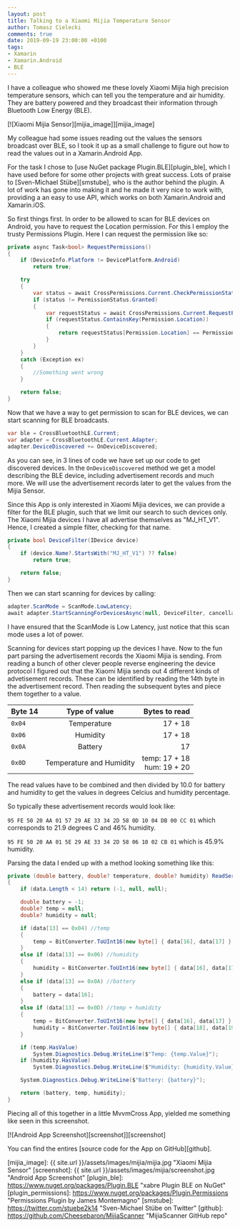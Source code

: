 ```yaml
---
layout: post
title: Talking to a Xiaomi Mijia Temperature Sensor
author: Tomasz Cielecki
comments: true
date: 2019-09-19 23:00:00 +0100
tags:
- Xamarin
- Xamarin.Android
- BLE
---
```


I have a colleague who showed me these lovely Xiaomi Mijia high precision temperature sensors, which can tell you the temperature and air humidity.
They are battery powered and they broadcast their information through Bluetooth Low Energy (BLE).

[![Xiaomi Mijia Sensor][mijia_image]][mijia_image]

My colleague had some issues reading out the values the sensors broadcast over BLE, so I took it up as a small challenge to figure out how to read the values out
in a Xamarin.Android App.

For the task I chose to [use NuGet package Plugin.BLE][plugin_ble], which I have used before for some other projects with great success.
Lots of praise to [Sven-Michael Stübe][smstube], who is the author behind the plugin. A lot of work has gone into making it and he made it very nice to work with,
providing a an easy to use API, which works on both Xamarin.Android and Xamarin.iOS.

So first things first. In order to be allowed to scan for BLE devices on Android, you have to request the Location permission. For this I employ the trusty Permissions Plugin.
Here I can request the permission like so:

```csharp
private async Task<bool> RequestPermissions()
{
    if (DeviceInfo.Platform != DevicePlatform.Android)
        return true;

    try
    {
        var status = await CrossPermissions.Current.CheckPermissionStatusAsync(Permission.Location);
        if (status != PermissionStatus.Granted)
        {
            var requestStatus = await CrossPermissions.Current.RequestPermissionsAsync(Permission.Location);
            if (requestStatus.ContainsKey(Permission.Location))
            {
                return requestStatus[Permission.Location] == PermissionStatus.Granted;
            }
        }
    }
    catch (Exception ex)
    {
        //Something went wrong
    }

    return false;
}
```

Now that we have a way to get permission to scan for BLE devices, we can start scanning for BLE broadcasts.

```csharp
var ble = CrossBluetoothLE.Current;
var adapter = CrossBluetoothLE.Current.Adapter;
adapter.DeviceDiscovered += OnDeviceDiscovered;
```

As you can see, in 3 lines of code we have set up our code to get discovered devices. In the `OnDeviceDiscovered` method we get a model describing the BLE device, including advertisement records and much more.
We will use the advertisement records later to get the values from the Mijia Sensor.

Since this App is only interested in Xiaomi Mijia devices, we can provide a filter for the BLE plugin, such that we limit our search to such devices only. The Xiaomi Mijia devices I have all advertise themselves as "MJ_HT_V1".
Hence, I created a simple filter, checking for that name.

```csharp
private bool DeviceFilter(IDevice device)
{
    if (device.Name?.StartsWith("MJ_HT_V1") ?? false)
        return true;

    return false;
}
```

Then we can start scanning for devices by calling:

```csharp
adapter.ScanMode = ScanMode.LowLatency;
await adapter.StartScanningForDevicesAsync(null, DeviceFilter, cancellationToken: token);
```

I have ensured that the ScanMode is Low Latency, just notice that this scan mode uses a lot of power.

Scanning for devices start popping up the devices I have. Now to the fun part parsing the advertisement records the Xiaomi Mijia is sending.
From reading a bunch of other clever people reverse engineering the device protocol I figured out that the Xiaomi Mijia sends out 4 different kinds of
advetisement records. These can be identified by reading the 14th byte in the advertisement record. Then reading the subsequent bytes and piece them together to a value.

| Byte 14       | Type of value            | Bytes to read |
| ------------- |:------------------------:| -------------:|
| `0x04`        | Temperature              | 17 + 18       |
| `0x06`        | Humidity                 | 17 + 18       |
| `0x0A`        | Battery                  | 17            |
| `0x0D`        | Temperature and Humidity | temp: 17 + 18<br>hum: 19 + 20 |

The read values have to be combined and then divided by 10.0 for battery and humidity to get the values in degrees Celcius and humidity percentage.

So typically these advertisement records would look like:

`95 FE 50 20 AA 01 57 29 AE 33 34 2D 58 0D 10 04 DB 00 CC 01` which corresponds to 21.9 degrees C and 46% humidity.

`95 FE 50 20 AA 01 5E 29 AE 33 34 2D 58 06 10 02 CB 01` which is 45.9% humidity.

Parsing the data I ended up with a method looking something like this:

```csharp
private (double battery, double? temperature, double? humidity) ReadServiceData(byte[] data)
{
    if (data.Length < 14) return (-1, null, null);

    double battery = -1;
    double? temp = null;
    double? humidity = null;

    if (data[13] == 0x04) //temp
    {
        temp = BitConverter.ToUInt16(new byte[] { data[16], data[17] }, 0) / 10.0;
    }
    else if (data[13] == 0x06) //humidity
    {
        humidity = BitConverter.ToUInt16(new byte[] { data[16], data[17] }, 0) / 10.0;
    }
    else if (data[13] == 0x0A) //battery
    {
        battery = data[16];
    }
    else if (data[13] == 0x0D) //temp + humidity
    {
        temp = BitConverter.ToUInt16(new byte[] { data[16], data[17] }, 0) / 10.0;
        humidity = BitConverter.ToUInt16(new byte[] { data[18], data[19] }, 0) / 10.0;
    }

    if (temp.HasValue)
        System.Diagnostics.Debug.WriteLine($"Temp: {temp.Value}");
    if (humidity.HasValue)
        System.Diagnostics.Debug.WriteLine($"Humidity: {humidity.Value}");

    System.Diagnostics.Debug.WriteLine($"Battery: {battery}");

    return (battery, temp, humidity);
}
```

Piecing all of this together in a little MvvmCross App, yielded me something like seen in this screenshot.

[![Android App Screenshot][screenshot]][screenshot]

You can find the entires [source code for the App on GitHub][github].

[mijia_image]: {{ site.url }}/assets/images/mijia/mijia.jpg "Xiaomi Mijia Sensor"
[screenshot]: {{ site.url }}/assets/images/mijia/screenshot.jpg "Android App Screenshot"
[plugin_ble]: https://www.nuget.org/packages/Plugin.BLE "xabre Plugin BLE on NuGet"
[plugin_permissions]: https://www.nuget.org/packages/Plugin.Permissions "Permissions Plugin by James Montemagno"
[smstube]: https://twitter.com/stuebe2k14 "Sven-Michael Stübe on Twitter"
[github]: https://github.com/Cheesebaron/MijiaScanner "MijiaScanner GitHub repo"
